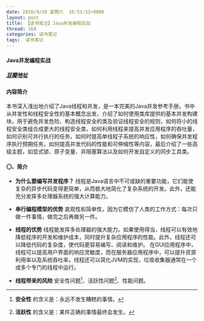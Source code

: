 ```yaml
---
date: 2016/9/10 星期六  16:51:52+0800
layout: post
title: 【读书笔记】Java并发编程实战
thread: 164
categories: 读书笔记
tags:  读书笔记
---
```


#### Java并发编程实战
##### [豆瓣地址](https://book.douban.com/subject/10484692/)

#### 内容简介
本书深入浅出地介绍了Java线程和并发，是一本完美的Java并发参考手册。书中从并发性和线程安全性的基本概念出发，介绍了如何使用类库提供的基本并发构建块，用于避免并发危险、构造线程安全的类及验证线程安全的规则，如何将小的线程安全类组合成更大的线程安全类，如何利用线程来提高并发应用程序的吞吐量，如何识别可并行执行的任务，如何时提高单线程子系统的响应性，如何确保并发程序执行预期任务，如何提高并发代码的性能和可伸缩性等内容，最后介绍了一些高级主题，如显式锁、原子变量、非阻塞算法以及如何开发自定义的同步工具类。

#### 〇、简介
- **为什么要编写并发程序？**
线程是Java语言中不可或缺的重要功能，它们能使复杂的异步代码变得更简单，从而极大地简化了复杂系统的开发。此外，还能充分发挥多处理器系统的强大计算能力。

- **串行编程模型的优势**
直观性和简单性，因为它模仿了人类的工作方式：每次只做一件事情，做完之后再做另一件。

- **线程的优势**
线程能发挥多处理器的强大能力。如果使用得当，线程可以有效地降低程序的开发和维护成本，同时提升复杂应用程序的性能。此外，线程还可以降低代码的复杂度，使代码更容易编写、阅读和维护。
在GUI应用程序中，线程可以提高用户界面的响应灵敏度，而在服务器应用程序中，可以提升资源利用率以及系统吞吐率。线程还可以简化JVM的实现，垃圾收集器通常在一个或多个专门的线程中运行。

- **线程带来的风险**
安全性问题[^1]、活跃性问题[^2]、性能问题。



[^1]: **安全性** 的含义是：永远不发生糟糕的事情。

[^2]: **活跃性** 的含义是：某件正确的事情最终会发生。